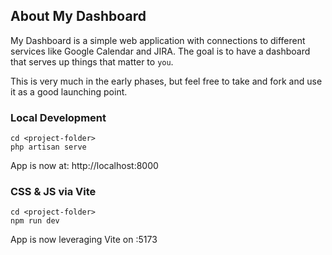 ## About My Dashboard

My Dashboard is a simple web application with connections to different services like Google Calendar and JIRA. The goal is to have a dashboard that serves up things that matter to `you`.

This is very much in the early phases, but feel free to take and fork and use it as a good launching point.

### Local Development
```
cd <project-folder>
php artisan serve
```
App is now at: http://localhost:8000

### CSS & JS via Vite
```
cd <project-folder>
npm run dev
```
App is now leveraging Vite on :5173

